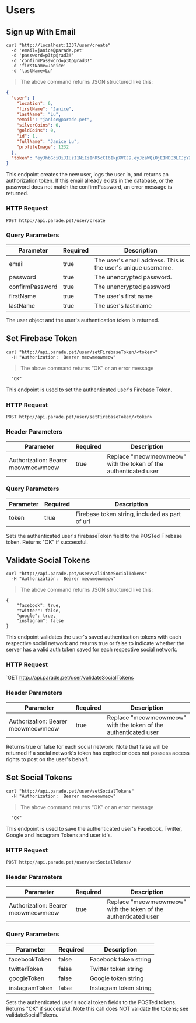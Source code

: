 # Users

## Sign up With Email

```shell
curl "http://localhost:1337/user/create"
  -d 'email=janice@parade.pet'
  -d 'password=p3tp@rad3!'
  -d 'confirmPassword=p3tp@rad3!'
  -d 'firstName=Janice'
  -d 'lastName=Lu'
```

> The above command returns JSON structured like this:

```json
{
  "user": {
    "location": 6,
    "firstName": "Janice",
    "lastName": "Lu",
    "email": "janice@parade.pet",
    "silverCoins": 0,
    "goldCoins": 0,
    "id": 1,
    "fullName": "Janice Lu",
    "profileImage": 1232
  },
  "token": "eyJhbGciOiJIUzI1NiIsInR5cCI6IkpXVCJ9.eyJzaWQiOjE1MDI3LCJpYXQiOjE0Njk4MTIzMTh9.vul5bXtU69sKPUQG4-taH5YGeHbRQ4BPBYQpq-QA5ZU"
}
```

This endpoint creates the new user, logs the user in, and returns an authorization token.  If this email already exists in the database, or the password does not match the confirmPassword, an error message is returned.   

### HTTP Request

`POST http://api.parade.pet/user/create`

### Query Parameters

Parameter | Required | Description
--------- | ------- | -----------
email | true | The user's email address.  This is the user's unique username.
password | true | The unencrypted password.
confirmPassword | true | The unencrypted password
firstName | true | The user's first name
lastName | true | The user's last name

<aside class="success">
The user object and the user's authentication token is returned.
</aside>

## Set Firebase Token

```shell
curl "http://api.parade.pet/user/setFirebaseToken/<token>"
  -H "Authorization:  Bearer meowmeowmeow"
```

> The above command returns “OK” or an error message

```
  "OK"
```

This endpoint is used to set the authenticated user's Firebase Token.

### HTTP Request

`POST http://api.parade.pet/user/setFirebaseToken/<token>`
  
### Header Parameters

Parameter | Required | Description
--------- | ------- | -----------
Authorization:  Bearer meowmeowmeow | true | Replace "meowmeowmeow" with the token of the authenticated user

### Query Parameters

Parameter | Required | Description
--------- | ------- | -----------
token | true |  Firebase token string, included as part of url


<aside class="success">
Sets the authenticated user's firebaseToken field to the POSTed Firebase token.  Returns "OK" if successful.
</aside>

## Validate Social Tokens

```shell
curl "http://api.parade.pet/user/validateSocialTokens"
  -H "Authorization:  Bearer meowmeowmeow"
```

> The above command returns JSON structured like this: 

```
{
    "facebook": true,
    "twitter": false,
    "google": true,
    "instagram": false
}
```

This endpoint validates the user's saved authentication tokens with each respective social network and returns true or false to indicate whether the server has a valid auth token saved for each respective social network.  

### HTTP Request

`GET http://api.parade.pet/user/validateSocialTokens
  
### Header Parameters

Parameter | Required | Description
--------- | ------- | -----------
Authorization:  Bearer meowmeowmeow | true | Replace "meowmeowmeow" with the token of the authenticated user

<aside class="success">
Returns true or false for each social network. Note that false will be returned if a social network's token has expired or does not possess access rights to post on the user's behalf.  
</aside>

## Set Social Tokens

```shell
curl "http://api.parade.pet/user/setSocialTokens"
  -H "Authorization:  Bearer meowmeowmeow"
```

> The above command returns “OK” or an error message

```
  "OK"
```

This endpoint is used to save the authenticated user's Facebook, Twitter, Google and Instagram Tokens and user id's.

### HTTP Request

`POST http://api.parade.pet/user/setSocialTokens/`
  
### Header Parameters

Parameter | Required | Description
--------- | ------- | -----------
Authorization:  Bearer meowmeowmeow | true | Replace "meowmeowmeow" with the token of the authenticated user

### Query Parameters

Parameter | Required | Description
--------- | ------- | -----------
facebookToken | false |  Facebook token string
twitterToken | false |  Twitter token string
googleToken | false |  Google token string
instagramToken | false |  Instagram token string

<aside class="success">
Sets the authenticated user's social token fields to the POSTed tokens.  Returns "OK" if successful.  Note this call does NOT validate the tokens; see validateSocialTokens.
</aside>